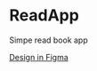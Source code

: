 # ReadApp
 Simpe read book app
 
[Design in Figma](https://www.figma.com/file/A1s4Z7yeRdWeKBEg3spnHU/Read-App-Project)
